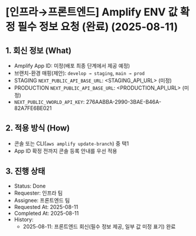 # [인프라→프론트엔드] Amplify ENV 값 확정 필수 정보 요청 (완료) (2025-08-11)

## 1. 회신 정보 (What)

- Amplify App ID: 미정(배포 최종 단계에서 제공 예정)
- 브랜치-환경 매핑(제안): `develop → staging`, `main → prod`
- STAGING `NEXT_PUBLIC_API_BASE_URL`: <STAGING_API_URL> (미정)
- PRODUCTION `NEXT_PUBLIC_API_BASE_URL`: <PRODUCTION_API_URL> (미정)
- `NEXT_PUBLIC_VWORLD_API_KEY`: 276AABBA-2990-3BAE-B46A-82A7FE6BE021

## 2. 적용 방식 (How)

- 콘솔 또는 CLI(`aws amplify update-branch`) 중 택1
- App ID 확정 전까지 콘솔 등록 안내를 우선 적용

## 3. 진행 상태

- Status: Done
- Requester: 인프라 팀
- Assignee: 프론트엔드 팀
- Requested At: 2025-08-11
- Completed At: 2025-08-11
- History:
  - 2025-08-11: 프론트엔드 회신(필수 정보 제공, 일부 값 미정 표기) 완료
